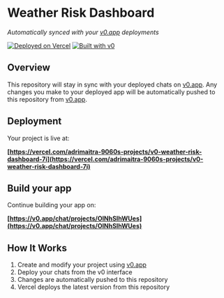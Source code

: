 # Weather Risk Dashboard

*Automatically synced with your [v0.app](https://v0.app) deployments*

[![Deployed on Vercel](https://img.shields.io/badge/Deployed%20on-Vercel-black?style=for-the-badge&logo=vercel)](https://vercel.com/adrimaitra-9060s-projects/v0-weather-risk-dashboard-7i)
[![Built with v0](https://img.shields.io/badge/Built%20with-v0.app-black?style=for-the-badge)](https://v0.app/chat/projects/OlNhSIhWUes)

## Overview

This repository will stay in sync with your deployed chats on [v0.app](https://v0.app).
Any changes you make to your deployed app will be automatically pushed to this repository from [v0.app](https://v0.app).

## Deployment

Your project is live at:

**[https://vercel.com/adrimaitra-9060s-projects/v0-weather-risk-dashboard-7i](https://vercel.com/adrimaitra-9060s-projects/v0-weather-risk-dashboard-7i)**

## Build your app

Continue building your app on:

**[https://v0.app/chat/projects/OlNhSIhWUes](https://v0.app/chat/projects/OlNhSIhWUes)**

## How It Works

1. Create and modify your project using [v0.app](https://v0.app)
2. Deploy your chats from the v0 interface
3. Changes are automatically pushed to this repository
4. Vercel deploys the latest version from this repository